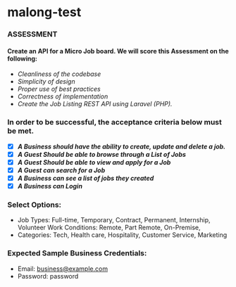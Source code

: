 # malong-test

### ASSESSMENT

#### Create an API for a Micro Job board. We will score this Assessment on the following:

- *Cleanliness of the codebase*
- *Simplicity of design*
- *Proper use of best practices*
- *Correctness of implementation*
- *Create the Job Listing REST API using Laravel (PHP).*

### In order to be successful, the acceptance criteria below must be met.

- [x] _**A Business should have the ability to create, update and delete a job.**_
- [x] _**A Guest Should be able to browse through a List of Jobs**_
- [x] _**A Guest Should be able to view and apply for a Job**_
- [x] _**A Guest can search for a Job**_
- [x] _**A Business can see a list of jobs they created**_
- [x] _**A Business can Login**_

### Select Options:

- Job Types: Full-time, Temporary, Contract, Permanent, Internship, Volunteer
Work Conditions: Remote, Part Remote, On-Premise,
- Categories: Tech, Health care, Hospitality, Customer Service, Marketing 



### Expected Sample Business Credentials:

- Email: business@example.com
- Password: password
